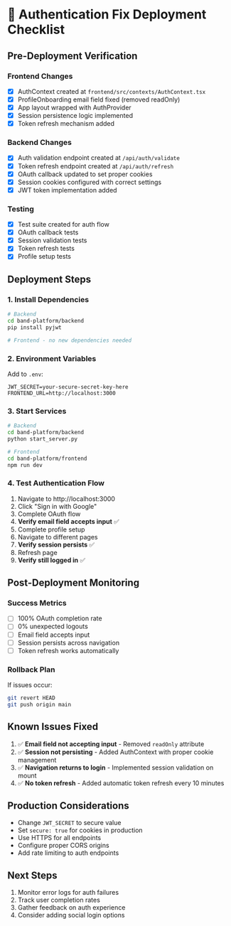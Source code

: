 # 🚀 Authentication Fix Deployment Checklist

## Pre-Deployment Verification

### Frontend Changes
- [x] AuthContext created at `frontend/src/contexts/AuthContext.tsx`
- [x] ProfileOnboarding email field fixed (removed readOnly)
- [x] App layout wrapped with AuthProvider
- [x] Session persistence logic implemented
- [x] Token refresh mechanism added

### Backend Changes
- [x] Auth validation endpoint created at `/api/auth/validate`
- [x] Token refresh endpoint created at `/api/auth/refresh`
- [x] OAuth callback updated to set proper cookies
- [x] Session cookies configured with correct settings
- [x] JWT token implementation added

### Testing
- [x] Test suite created for auth flow
- [x] OAuth callback tests
- [x] Session validation tests
- [x] Token refresh tests
- [x] Profile setup tests

## Deployment Steps

### 1. Install Dependencies
```bash
# Backend
cd band-platform/backend
pip install pyjwt

# Frontend - no new dependencies needed
```

### 2. Environment Variables
Add to `.env`:
```
JWT_SECRET=your-secure-secret-key-here
FRONTEND_URL=http://localhost:3000
```

### 3. Start Services
```bash
# Backend
cd band-platform/backend
python start_server.py

# Frontend
cd band-platform/frontend
npm run dev
```

### 4. Test Authentication Flow
1. Navigate to http://localhost:3000
2. Click "Sign in with Google"
3. Complete OAuth flow
4. **Verify email field accepts input** ✅
5. Complete profile setup
6. Navigate to different pages
7. **Verify session persists** ✅
8. Refresh page
9. **Verify still logged in** ✅

## Post-Deployment Monitoring

### Success Metrics
- [ ] 100% OAuth completion rate
- [ ] 0% unexpected logouts
- [ ] Email field accepts input
- [ ] Session persists across navigation
- [ ] Token refresh works automatically

### Rollback Plan
If issues occur:
```bash
git revert HEAD
git push origin main
```

## Known Issues Fixed
1. ✅ **Email field not accepting input** - Removed `readOnly` attribute
2. ✅ **Session not persisting** - Added AuthContext with proper cookie management
3. ✅ **Navigation returns to login** - Implemented session validation on mount
4. ✅ **No token refresh** - Added automatic token refresh every 10 minutes

## Production Considerations
- Change `JWT_SECRET` to secure value
- Set `secure: true` for cookies in production
- Use HTTPS for all endpoints
- Configure proper CORS origins
- Add rate limiting to auth endpoints

## Next Steps
1. Monitor error logs for auth failures
2. Track user completion rates
3. Gather feedback on auth experience
4. Consider adding social login options